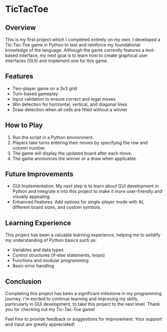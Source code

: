 # TicTacToe

## Overview

This is my first project which I completed entirely on my own. I developed a Tic-Tac-Toe game in Python to test and reinforce my foundational knowledge of the language. Although the game currently features a text-based interface, my next goal is to learn how to create graphical user interfaces (GUI) and implement one for this game.

## Features

- Two-player game on a 3x3 grid
- Turn-based gameplay
- Input validation to ensure correct and legal moves
- Win detection for horizontal, vertical, and diagonal lines
- Draw detection when all cells are filled without a winner

## How to Play

1. Run the script in a Python environment.
2. Players take turns entering their moves by specifying the row and column number.
3. The game will display the updated board after each move.
4. The game announces the winner or a draw when applicable.

## Future Improvements

- GUI Implementation: My next step is to learn about GUI development in Python and integrate it into this project to make it more user-friendly and visually appealing.
- Enhanced Features: Add options for single-player mode with AI, different board sizes, and custom symbols.

## Learning Experience

This project has been a valuable learning experience, helping me to solidify my understanding of Python basics such as:

- Variables and data types
- Control structures (if-else statements, loops)
- Functions and modular programming
- Basic error handling 

## Conclusion

Completing this project has been a significant milestone in my programming journey. I'm excited to continue learning and improving my skills, particularly in GUI development, to take this project to the next level. Thank you for checking out my Tic-Tac-Toe game!

Feel free to provide feedback or suggestions for improvement. Your support and input are greatly appreciated!
